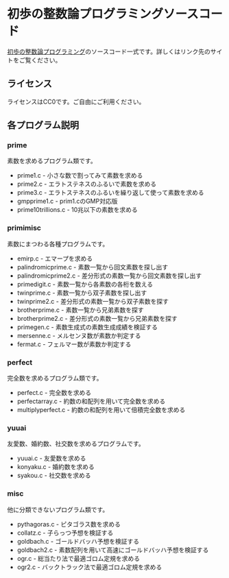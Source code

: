 # 初歩の整数論プログラミングソースコード

[初歩の整数論プログラミング](http://www.saoyagi2.net/integer/)のソースコード一式です。詳しくはリンク先のサイトをご覧ください。

## ライセンス

ライセンスはCC0です。ご自由にご利用ください。

## 各プログラム説明

### prime

素数を求めるプログラム類です。

* prime1.c - 小さな数で割ってみて素数を求める
* prime2.c - エラトステネスのふるいで素数を求める
* prime3.c - エラトステネスのふるいを繰り返して使って素数を求める
* gmpprime1.c - prim1.cのGMP対応版
* prime10trillions.c - 10兆以下の素数を求める

### primimisc

素数にまつわる各種プログラムです。

* emirp.c - エマープを求める
* palindromicprime.c - 素数一覧から回文素数を探し出す
* palindromicprime2.c - 差分形式の素数一覧から回文素数を探し出す
* primedigit.c - 素数一覧から各素数の各桁を数える
* twinprime.c - 素数一覧から双子素数を探し出す
* twinprime2.c - 差分形式の素数一覧から双子素数を探す
* brotherprime.c - 素数一覧から兄弟素数を探す
* brotherprime2.c - 差分形式の素数一覧から兄弟素数を探す
* primegen.c - 素数生成式の素数生成成績を検証する
* mersenne.c - メルセンヌ数が素数か判定する
* fermat.c - フェルマー数が素数か判定する

### perfect

完全数を求めるプログラム類です。

* perfect.c - 完全数を求める
* perfectarray.c - 約数の和配列を用いて完全数を求める
* multiplyperfect.c - 約数の和配列を用いて倍積完全数を求める

### yuuai

友愛数、婚約数、社交数を求めるプログラムです。

* yuuai.c - 友愛数を求める
* konyaku.c - 婚約数を求める
* syakou.c - 社交数を求める

### misc

他に分類できないプログラム類です。

* pythagoras.c - ピタゴラス数を求める
* collatz.c - 子らっつ予想を検証する
* goldbach.c - ゴールドバッハ予想を検証する
* goldbach2.c - 素数配列を用いて高速にゴールドバッハ予想を検証する
* ogr.c - 総当たり法で最適ゴロム定規を求める
* ogr2.c - バックトラック法で最適ゴロム定規を求める
